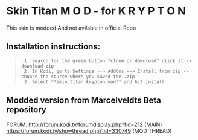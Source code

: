 # Skin Titan M O D - for K R Y P T O N
This skin is modded.And not avilable in official Repo

## Installation instructions:
>     
>      1. search for the green button "clone or download" click it -> download zip
>      2. In Kodi, go to Settings --> AddOns --> Install from zip -> choose the source where you saved the .zip
>      3. Select **skin.titan.krypton.mod** and hit install


## Modded version from Marcelveldts Beta repository

FORUM:	http://forum.kodi.tv/forumdisplay.php?fid=212 (MAIN)
		https://forum.kodi.tv/showthread.php?tid=330749 (MOD THREAD)
